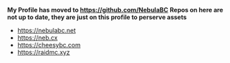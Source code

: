 **My Profile has moved to https://github.com/NebulaBC**
**Repos on here are not up to date, they are just on this profile to perserve assets**

- https://nebulabc.net
- https://neb.cx
- https://cheesybc.com
- https://raidmc.xyz
